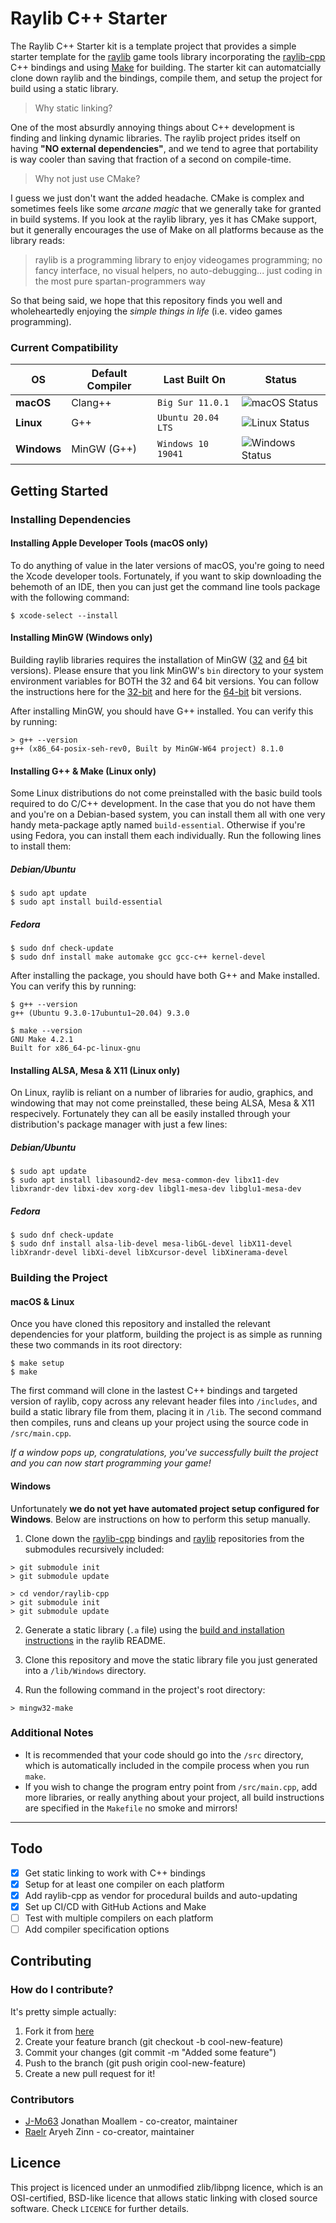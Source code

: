 # Raylib C++ Starter
The Raylib C++ Starter kit is a template project that provides a simple starter template for the [raylib](https://github.com/raysan5/raylib) game tools library incorporating the [raylib-cpp](https://github.com/robloach/raylib-cpp) C++ bindings and using [Make](https://www.gnu.org/software/make/) for building. The starter kit can automatcially clone down raylib and the bindings, compile them, and setup the project for build using a static library.

> Why static linking?

One of the most absurdly annoying things about C++ development is finding and linking dynamic libraries. The raylib project prides itself on having **"NO external dependencies"**, and we tend to agree that portability is way cooler than saving that fraction of a second on compile-time.

> Why not just use CMake?

I guess we just don't want the added headache. CMake is complex and sometimes feels like some *arcane magic* that we generally take for granted in build systems. If you look at the raylib library, yes it has CMake support, but it generally encourages the use of Make on all platforms because as the library reads:

> raylib is a programming library to enjoy videogames programming; no fancy interface, no visual helpers, no auto-debugging... just coding in the most pure spartan-programmers way

So that being said, we hope that this repository finds you well and wholeheartedly enjoying the *simple things in life* (i.e. video games programming).

### Current Compatibility
| OS          | Default Compiler |   Last Built On    |  Status  |
| ----------- | ---------------- | ------------------ | -------- |
| **macOS**   | Clang++          | `Big Sur 11.0.1`   | ![macOS Status](https://github.com/CapsCollective/raylib-cpp-starter/workflows/macOS/badge.svg)     |
| **Linux**   | G++              | `Ubuntu 20.04 LTS` | ![Linux Status](https://github.com/CapsCollective/raylib-cpp-starter/workflows/Ubuntu/badge.svg)    |
| **Windows** | MinGW (G++)      | `Windows 10 19041` | ![Windows Status](https://github.com/CapsCollective/raylib-cpp-starter/workflows/Windows/badge.svg) |

## Getting Started

### Installing Dependencies

#### Installing Apple Developer Tools (macOS only)
To do anything of value in the later versions of macOS, you're going to need the Xcode developer tools. Fortunately, if you want to skip downloading the behemoth of an IDE, then you can just get the command line tools package with the following command:
```console
$ xcode-select --install
```

#### Installing MinGW (Windows only)
Building raylib libraries requires the installation of MinGW ([32](http://www.mingw.org/) and [64](http://mingw-w64.org/doku.php/download) bit versions). Please ensure that you link MinGW's `bin` directory to your system environment variables for BOTH the 32 and 64 bit versions. You can follow the instructions here for the [32-bit](https://www.youtube.com/watch?v=sXW2VLrQ3Bs) and here for the [64-bit](https://code.visualstudio.com/docs/cpp/config-mingw) bit versions.

After installing MinGW, you should have G++ installed. You can verify this by running:
```console
> g++ --version
g++ (x86_64-posix-seh-rev0, Built by MinGW-W64 project) 8.1.0
```

#### Installing G++ & Make (Linux only)
Some Linux distributions do not come preinstalled with the basic build tools required to do C/C++ development. In the case that you do not have them and you're on a Debian-based system, you can install them all with one very handy meta-package aptly named `build-essential`. Otherwise if you're using Fedora, you can install them each individually. Run the following lines to install them:

##### Debian/Ubuntu
```console
$ sudo apt update
$ sudo apt install build-essential
```

##### Fedora
```console
$ sudo dnf check-update
$ sudo dnf install make automake gcc gcc-c++ kernel-devel
```

After installing the package, you should have both G++ and Make installed. You can verify this by running:
```console
$ g++ --version
g++ (Ubuntu 9.3.0-17ubuntu1~20.04) 9.3.0

$ make --version
GNU Make 4.2.1
Built for x86_64-pc-linux-gnu
```

#### Installing ALSA, Mesa & X11 (Linux only)
On Linux, raylib is reliant on a number of libraries for audio, graphics, and windowing that may not come preinstalled, these being ALSA, Mesa & X11 respecively. Fortunately they can all be easily installed through your distribution's package manager with just a few lines:

##### Debian/Ubuntu
```console
$ sudo apt update
$ sudo apt install libasound2-dev mesa-common-dev libx11-dev libxrandr-dev libxi-dev xorg-dev libgl1-mesa-dev libglu1-mesa-dev
```

##### Fedora
```console
$ sudo dnf check-update
$ sudo dnf install alsa-lib-devel mesa-libGL-devel libX11-devel libXrandr-devel libXi-devel libXcursor-devel libXinerama-devel
```

### Building the Project

#### macOS & Linux
Once you have cloned this repository and installed the relevant dependencies for your platform, building the project is as simple as running these two commands in its root directory:

```console
$ make setup
$ make
```

The first command will clone in the lastest C++ bindings and targeted version of raylib, copy across any relevant header files into `/includes`, and build a static library file from them, placing it in `/lib`. The second command then compiles, runs and cleans up your project using the source code in `/src/main.cpp`.

*If a window pops up, congratulations, you've successfully built the project and you can now start programming your game!*


#### Windows
Unfortunately **we do not yet have automated project setup configured for Windows**. Below are instructions on how to perform this setup manually.

1. Clone down the [raylib-cpp](https://github.com/robloach/raylib-cpp) bindings and [raylib](https://github.com/raysan5/raylib) repositories from the submodules recursively included:

```console
> git submodule init
> git submodule update

> cd vendor/raylib-cpp
> git submodule init
> git submodule update
```

2. Generate a static library (`.a` file) using the [build and installation instructions](https://github.com/raysan5/raylib#build-and-installation) in the raylib README.

3. Clone this repository and move the static library file you just generated into a `/lib/Windows` directory.

4. Run the following command in the project's root directory:

```console
> mingw32-make
```

### Additional Notes

- It is recommended that your code should go into the `/src` directory, which is automatically included in the compile process when you run `make`.
- If you wish to change the program entry point from `/src/main.cpp`, add more libraries, or really anything about your project, all build instructions are specified in the `Makefile` no smoke and mirrors!

---

## Todo
- [x] Get static linking to work with C++ bindings
- [x] Setup for at least one compiler on each platform
- [x] Add raylib-cpp as vendor for procedural builds and auto-updating
- [x] Set up CI/CD with GitHub Actions and Make
- [ ] Test with multiple compilers on each platform
- [ ] Add compiler specification options

## Contributing

### How do I contribute?
It's pretty simple actually:

1. Fork it from [here](https://github.com/CapsCollective/raylib-cpp-starter/fork)
2. Create your feature branch (git checkout -b cool-new-feature)
3. Commit your changes (git commit -m "Added some feature")
4. Push to the branch (git push origin cool-new-feature)
5. Create a new pull request for it!

### Contributors
- [J-Mo63](https://github.com/J-Mo63) Jonathan Moallem - co-creator, maintainer
- [Raelr](https://github.com/Raelr) Aryeh Zinn - co-creator, maintainer

## Licence

This project is licenced under an unmodified zlib/libpng licence, which is an OSI-certified, BSD-like licence that allows static linking with closed source software. Check `LICENCE` for further details.
